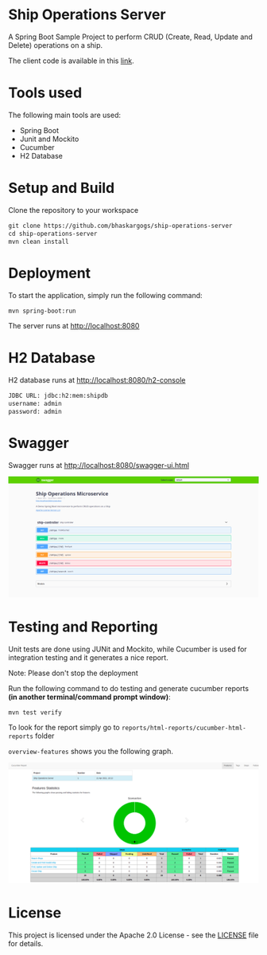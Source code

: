 # Ship Operations Server
A Spring Boot Sample Project to perform CRUD (Create, Read, Update and Delete) operations on a ship. 

The client code is available in this [link](https://github.com/bhaskargogs/ship-operations-client).

# Tools used

The following main tools are used:
* Spring Boot
* Junit and Mockito 
* Cucumber 
* H2 Database 

# Setup and Build

Clone the repository to your workspace

```shell
git clone https://github.com/bhaskargogs/ship-operations-server
cd ship-operations-server
mvn clean install
```

# Deployment

To start the application, simply run the following command:
```shell
mvn spring-boot:run
```

The server runs at [http://localhost:8080](http://localhost:8080)

# H2 Database

H2 database runs at [http://localhost:8080/h2-console](http://localhost:8080/h2-console)
```shell
JDBC URL: jdbc:h2:mem:shipdb
username: admin
password: admin
```

# Swagger

Swagger runs at [http://localhost:8080/swagger-ui.html](http://localhost:8080/swagger-ui.html)

![swagger-ui](images/swagger-ui.png)

# Testing and Reporting

Unit tests are done using JUNit and Mockito, while Cucumber is used for integration testing 
and it generates a nice report.

Note: Please don't stop the deployment

Run the following command to do testing and generate cucumber reports **(in another terminal/command prompt window)**:
```shell
mvn test verify
```

To look for the report simply go to `reports/html-reports/cucumber-html-reports` folder

`overview-features` shows you the following graph.

![cucumber-report](images/cucumber-report.png)

# License
This project is licensed under the Apache 2.0 License - see the [LICENSE](LICENSE) file for details.
